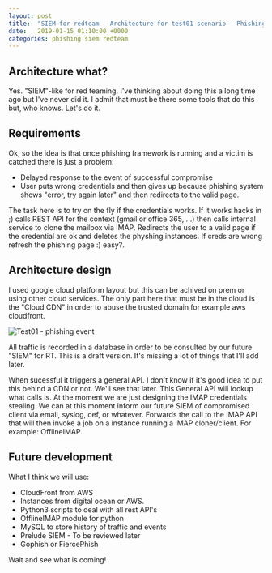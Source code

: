 ```yaml
---
layout: post
title:  "SIEM for redteam - Architecture for test01 scenario - Phishing event"
date:   2019-01-15 01:10:00 +0000
categories: phishing siem redteam
---
```

## Architecture what?
Yes. "SIEM"-like for red teaming. I've thinking about doing this a long time ago but I've never did it.
I admit that must be there some tools that do this but, who knows. Let's do it.

## Requirements
Ok, so the idea is that once phishing framework is running and a victim is catched there is just a problem:
* Delayed response to the event of successful compromise
* User puts wrong credentials and then gives up because phishing system shows "error, try again later" and then redirects to the valid page.

The task here is to try on the fly if the credentials works. If it works hacks in ;) calls REST API for the context (gmail or office 365, ...) then calls internal service to clone the mailbox via IMAP. Redirects the user to a valid page if the credential are ok and deletes the physhing instances. If creds are wrong refresh the phishing page :) easy?.



## Architecture design
I used google cloud platform layout but this can be achived on prem or using other cloud services. The only part here that must be in the cloud is the "Cloud CDN" in order to abuse the trusted domain for example aws cloudfront.

![Test01 - phishing event](/images/post01/SIEM_for_RT_-_Test01_scenario.png)

All traffic is recorded in a database in order to be consulted by our future "SIEM" for RT. This is a draft version. It's missing a lot of things that I'll add later.

When sucessful it triggers a general API. I don't know if it's good idea to put this behind a CDN or not. We'll see that later.
This General API will lookup what calls is. At the moment we are just designing the IMAP credentials stealing. We can at this moment inform our future SIEM of compromised client via email, syslog, cef, or whatever. Forwards the call to the IMAP API that will then invoke a job on a instance running a IMAP cloner/client. For example: OfflineIMAP.

## Future development
What I think we will use:
* CloudFront from AWS
* Instances from digital ocean or AWS.
* Python3 scripts to deal with all rest API's
* OfflineIMAP module for python
* MySQL to store history of traffic and events
* Prelude SIEM - To be reviewed later
* Gophish or FiercePhish

Wait and see what is coming! 

[pushdword-gh]:   https://github.com/pushdword
